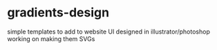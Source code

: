 # gradients-design
simple templates to add to website UI
designed in illustrator/photoshop
working on making them SVGs 
